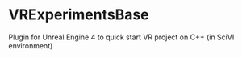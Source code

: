 # VRExperimentsBase
Plugin for Unreal Engine 4 to quick start VR project on C++ (in SciVI environment)
